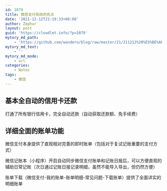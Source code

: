 ```yaml
---
id: 1079
title: 微信支付系统的优点
date: '2021-12-12T21:19:33+08:00'
author: Zephur
layout: post
guid: 'https://cloudlet.info/?p=1079'
mytory_md_path:
    - 'https://github.com/wandero/blog/raw/master/21/211212%20%E5%BE%AE%E4%BF%A1%E6%94%AF%E4%BB%98%E7%B3%BB%E7%BB%9F%E7%9A%84%E4%BC%98%E7%82%B9.md'
mytory_md_text:
    - ''
mytory_md_mode:
    - url
categories:
    - Notes
tags:
    - 微信
---
```


## 基本全自动的信用卡还款

打通了所有银行信用卡，完全自动还款（自动获取还款额、免手续费）

## 详细全面的账单功能

微信支付本身提供了直观相对完善的即时账单（包括对于复试记账重要的支付方式）

微信记账本（小程序）开启自动同步微信支付账单和记账日报后，可以方便直观的辅助日常记账（次日通过记账日报记录明细，虽然不能导入导出，但仍然方便）

账单下载（微信支付-我的账单-账单明细-常见问题-下载账单）提供了全面详实的明细账单